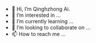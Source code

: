 - 👋 Hi, I’m Qinghzhong Ai.
- 👀 I’m interested in ...
- 🌱 I’m currently learning ...
- 💞️ I’m looking to collaborate on ...
- 📫 How to reach me ...

<!---
Aiqz/Aiqz is a ✨ special ✨ repository because its `README.md` (this file) appears on your GitHub profile.
You can click the Preview link to take a look at your changes.
--->
